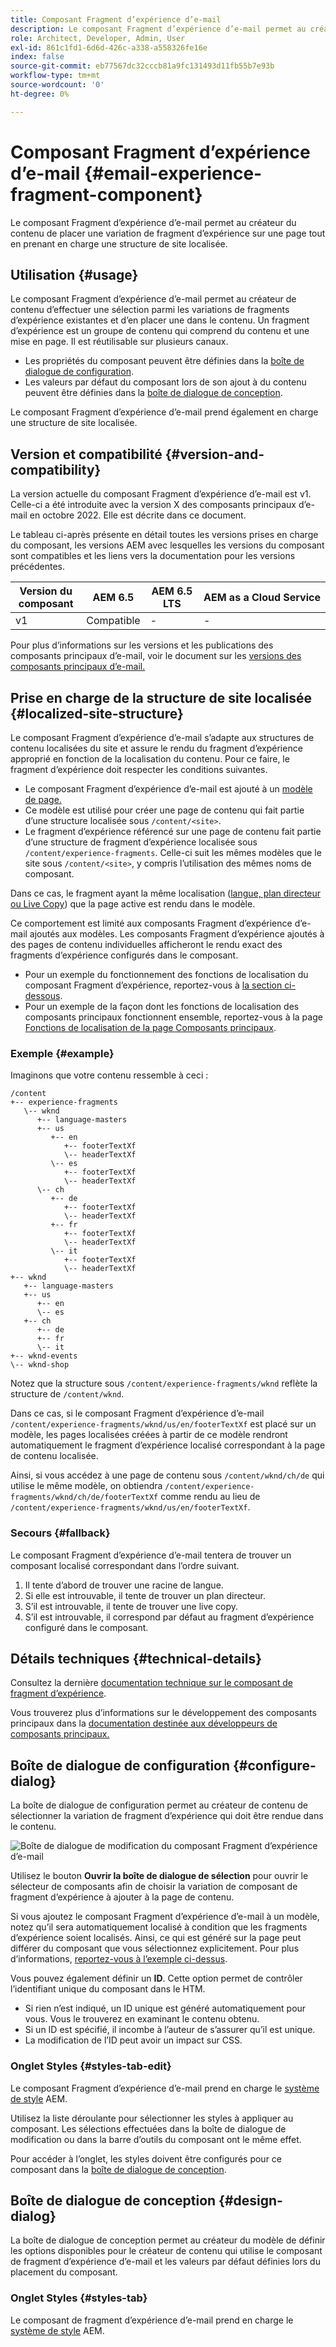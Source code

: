 ```yaml
---
title: Composant Fragment d’expérience d’e-mail
description: Le composant Fragment d’expérience d’e-mail permet au créateur du contenu de placer une variation de fragment d’expérience sur une page tout en prenant en charge une structure de site localisée.
role: Architect, Developer, Admin, User
exl-id: 861c1fd1-6d6d-426c-a338-a558326fe16e
index: false
source-git-commit: eb77567dc32cccb81a9fc131493d11fb55b7e93b
workflow-type: tm+mt
source-wordcount: '0'
ht-degree: 0%

---
```



# Composant Fragment d’expérience d’e-mail {#email-experience-fragment-component}

Le composant Fragment d’expérience d’e-mail permet au créateur du contenu de placer une variation de fragment d’expérience sur une page tout en prenant en charge une structure de site localisée.

## Utilisation {#usage}

Le composant Fragment d’expérience d’e-mail permet au créateur de contenu d’effectuer une sélection parmi les variations de fragments d’expérience existantes et d’en placer une dans le contenu. Un fragment d’expérience est un groupe de contenu qui comprend du contenu et une mise en page. Il est réutilisable sur plusieurs canaux.

* Les propriétés du composant peuvent être définies dans la [boîte de dialogue de configuration](#configure-dialog).
* Les valeurs par défaut du composant lors de son ajout à du contenu peuvent être définies dans la [boîte de dialogue de conception](#design-dialog).

Le composant Fragment d’expérience d’e-mail prend également en charge une structure de site localisée.

## Version et compatibilité {#version-and-compatibility}

La version actuelle du composant Fragment d’expérience d’e-mail est v1. Celle-ci a été introduite avec la version X des composants principaux d’e-mail en octobre 2022. Elle est décrite dans ce document.

Le tableau ci-après présente en détail toutes les versions prises en charge du composant, les versions AEM avec lesquelles les versions du composant sont compatibles et les liens vers la documentation pour les versions précédentes.

| Version du composant | AEM 6.5 | AEM 6.5 LTS | AEM as a Cloud Service |
|---|---|---|---|
| v1 | Compatible | - | - |

Pour plus d’informations sur les versions et les publications des composants principaux d’e-mail, voir le document sur les [versions des composants principaux d’e-mail.](/help/email/versions.md)

## Prise en charge de la structure de site localisée {#localized-site-structure}

Le composant Fragment d’expérience d’e-mail s’adapte aux structures de contenu localisées du site et assure le rendu du fragment d’expérience approprié en fonction de la localisation du contenu. Pour ce faire, le fragment d’expérience doit respecter les conditions suivantes.

* Le composant Fragment d’expérience d’e-mail est ajouté à un [modèle de page.](https://experienceleague.adobe.com/docs/experience-manager-cloud-service/content/sites/authoring/features/templates.html?lang=fr)
* Ce modèle est utilisé pour créer une page de contenu qui fait partie d’une structure localisée sous `/content/<site>`.
* Le fragment d’expérience référencé sur une page de contenu fait partie d’une structure de fragment d’expérience localisée sous `/content/experience-fragments`. Celle-ci suit les mêmes modèles que le site sous `/content/<site>`, y compris l’utilisation des mêmes noms de composant.

Dans ce cas, le fragment ayant la même localisation ([langue, plan directeur ou Live Copy](https://experienceleague.adobe.com/docs/experience-manager-cloud-service/content/sites/administering/reusing-content/msm-and-translation.html?lang=fr)) que la page active est rendu dans le modèle.

Ce comportement est limité aux composants Fragment d’expérience d’e-mail ajoutés aux modèles. Les composants Fragment d’expérience ajoutés à des pages de contenu individuelles afficheront le rendu exact des fragments d’expérience configurés dans le composant.

* Pour un exemple du fonctionnement des fonctions de localisation du composant Fragment d’expérience, reportez-vous à [la section ci-dessous](#example).
* Pour un exemple de la façon dont les fonctions de localisation des composants principaux fonctionnent ensemble, reportez-vous à la page [Fonctions de localisation de la page Composants principaux](/help/get-started/localization.md).

### Exemple {#example}

Imaginons que votre contenu ressemble à ceci :

```
/content
+-- experience-fragments
   \-- wknd
      +-- language-masters
      +-- us
         +-- en
            +-- footerTextXf
            \-- headerTextXf
         \-- es
            +-- footerTextXf
            \-- headerTextXf
      \-- ch
         +-- de
            +-- footerTextXf
            \-- headerTextXf
         +-- fr
            +-- footerTextXf
            \-- headerTextXf
         \-- it
            +-- footerTextXf
            \-- headerTextXf
+-- wknd
   +-- language-masters
   +-- us
      +-- en
      \-- es
   +-- ch
      +-- de
      +-- fr
      \-- it
+-- wknd-events
\-- wknd-shop
```

Notez que la structure sous `/content/experience-fragments/wknd` reflète la structure de `/content/wknd`.

Dans ce cas, si le composant Fragment d’expérience d’e-mail `/content/experience-fragments/wknd/us/en/footerTextXf` est placé sur un modèle, les pages localisées créées à partir de ce modèle rendront automatiquement le fragment d’expérience localisé correspondant à la page de contenu localisée.

Ainsi, si vous accédez à une page de contenu sous `/content/wknd/ch/de` qui utilise le même modèle, on obtiendra `/content/experience-fragments/wknd/ch/de/footerTextXf` comme rendu au lieu de `/content/experience-fragments/wknd/us/en/footerTextXf`.

### Secours {#fallback}

Le composant Fragment d’expérience d’e-mail tentera de trouver un composant localisé correspondant dans l’ordre suivant.

1. Il tente d’abord de trouver une racine de langue.
1. Si elle est introuvable, il tente de trouver un plan directeur.
1. S’il est introuvable, il tente de trouver une live copy.
1. S’il est introuvable, il correspond par défaut au fragment d’expérience configuré dans le composant.

## Détails techniques {#technical-details}

Consultez la dernière [documentation technique sur le composant de fragment d’expérience](https://www.adobe.com/go/aem_cmp_xf_v1_fr).

Vous trouverez plus d’informations sur le développement des composants principaux dans la [documentation destinée aux développeurs de composants principaux.](/help/developing/overview.md)

## Boîte de dialogue de configuration {#configure-dialog}

La boîte de dialogue de configuration permet au créateur de contenu de sélectionner la variation de fragment d’expérience qui doit être rendue dans le contenu.

![Boîte de dialogue de modification du composant Fragment d’expérience d’e-mail](/help/email/assets/email-experience-fragment-edit.png)

Utilisez le bouton **Ouvrir la boîte de dialogue de sélection** pour ouvrir le sélecteur de composants afin de choisir la variation de composant de fragment d’expérience à ajouter à la page de contenu.

Si vous ajoutez le composant Fragment d’expérience d’e-mail à un modèle, notez qu’il sera automatiquement localisé à condition que les fragments d’expérience soient localisés. Ainsi, ce qui est généré sur la page peut différer du composant que vous sélectionnez explicitement. Pour plus d’informations, [reportez-vous à l’exemple ci-dessus](#example).

Vous pouvez également définir un **ID**. Cette option permet de contrôler l’identifiant unique du composant dans le HTM.

* Si rien n’est indiqué, un ID unique est généré automatiquement pour vous. Vous le trouverez en examinant le contenu obtenu.
* Si un ID est spécifié, il incombe à l’auteur de s’assurer qu’il est unique.
* La modification de l’ID peut avoir un impact sur CSS.

### Onglet Styles {#styles-tab-edit}

Le composant Fragment d’expérience d’e-mail prend en charge le [système de style](/help/get-started/authoring.md#component-styling) AEM.

Utilisez la liste déroulante pour sélectionner les styles à appliquer au composant. Les sélections effectuées dans la boîte de dialogue de modification ou dans la barre d’outils du composant ont le même effet.

Pour accéder à l’onglet, les styles doivent être configurés pour ce composant dans la [boîte de dialogue de conception](#design-dialog).

## Boîte de dialogue de conception {#design-dialog}

La boîte de dialogue de conception permet au créateur du modèle de définir les options disponibles pour le créateur de contenu qui utilise le composant de fragment d’expérience d’e-mail et les valeurs par défaut définies lors du placement du composant.

### Onglet Styles {#styles-tab}

Le composant de fragment d’expérience d’e-mail prend en charge le [système de style](/help/get-started/authoring.md#component-styling) AEM.
